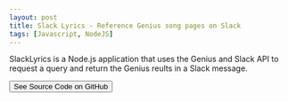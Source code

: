 ```yaml
---
layout: post
title: Slack Lyrics - Reference Genius song pages on Slack
tags: [Javascript, NodeJS]
---
```


SlackLyrics is a Node.js application that uses the Genius and Slack API to request a query and return the Genius reults in a Slack message. 

<a href="https://github.com/avijeets/SlackLyrics"><button class='c-btn c-btn--full'>See Source Code on GitHub</button></a>